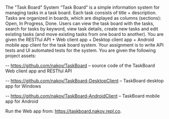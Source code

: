 The "Task Board" System
“Task Board” is a simple information system for managing tasks in a task board. Each task consists of title + description. Tasks are organized in boards, which are displayed as columns (sections): Open, In Progress, Done. Users can view the task board with the tasks, search for tasks by keyword, view task details, create new tasks and edit existing tasks (and move existing tasks from one board to another).
You are given the RESTful API + Web client app + Desktop client app + Android mobile app client for the task board system. Your assignment is to write API tests and UI automated tests for the system.
You are given the following project assets:

-- https://github.com/nakov/TaskBoard – source code of the TaskBoard Web client app and RESTful API

-- https://github.com/nakov/TaskBoard-DesktopClient – TaskBoard desktop app for Windows

-- https://github.com/nakov/TaskBoard-AndroidClient – TaskBoard mobile app for Android

Run the Web app from: https://taskboard.nakov.repl.co.

